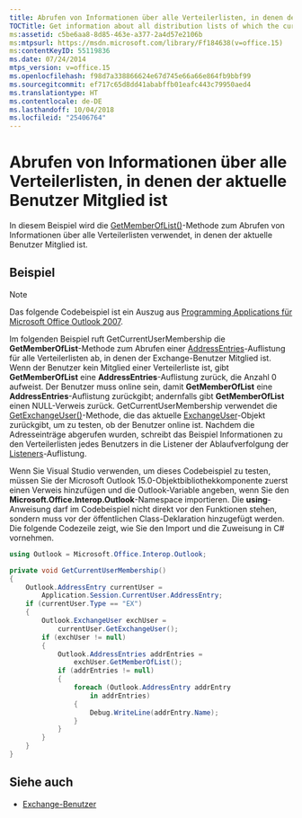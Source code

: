 ```yaml
---
title: Abrufen von Informationen über alle Verteilerlisten, in denen der aktuelle Benutzer Mitglied ist
TOCTitle: Get information about all distribution lists of which the current user is a member
ms:assetid: c5be6aa8-8d85-463e-a377-2a4d57e2106b
ms:mtpsurl: https://msdn.microsoft.com/library/Ff184638(v=office.15)
ms:contentKeyID: 55119836
ms.date: 07/24/2014
mtps_version: v=office.15
ms.openlocfilehash: f98d7a338866624e67d745e66a66e864fb9bbf99
ms.sourcegitcommit: ef717c65d8dd41ababffb01eafc443c79950aed4
ms.translationtype: HT
ms.contentlocale: de-DE
ms.lasthandoff: 10/04/2018
ms.locfileid: "25406764"
---
```

# <a name="get-information-about-all-distribution-lists-of-which-the-current-user-is-a-member"></a>Abrufen von Informationen über alle Verteilerlisten, in denen der aktuelle Benutzer Mitglied ist

In diesem Beispiel wird die [GetMemberOfList()](https://msdn.microsoft.com/library/bb623397\(v=office.15\))-Methode zum Abrufen von Informationen über alle Verteilerlisten verwendet, in denen der aktuelle Benutzer Mitglied ist.

## <a name="example"></a>Beispiel

> [!NOTE] 
> Das folgende Codebeispiel ist ein Auszug aus [Programming Applications für Microsoft Office Outlook 2007](https://www.amazon.com/gp/product/0735622493?ie=UTF8&tag=msmsdn-20&linkCode=as2&camp=1789&creative=9325&creativeASIN=0735622493).

Im folgenden Beispiel ruft GetCurrentUserMembership die **GetMemberOfList**-Methode zum Abrufen einer [AddressEntries](https://msdn.microsoft.com/library/bb647650\(v=office.15\))-Auflistung für alle Verteilerlisten ab, in denen der Exchange-Benutzer Mitglied ist. Wenn der Benutzer kein Mitglied einer Verteilerliste ist, gibt **GetMemberOfList** eine **AddressEntries**-Auflistung zurück, die Anzahl 0 aufweist. Der Benutzer muss online sein, damit **GetMemberOfList** eine **AddressEntries**-Auflistung zurückgibt; andernfalls gibt **GetMemberOfList** einen NULL-Verweis zurück. GetCurrentUserMembership verwendet die [GetExchangeUser()](https://msdn.microsoft.com/library/bb645260\(v=office.15\))-Methode, die das aktuelle [ExchangeUser](https://msdn.microsoft.com/library/bb609574\(v=office.15\))-Objekt zurückgibt, um zu testen, ob der Benutzer online ist. Nachdem die Adresseinträge abgerufen wurden, schreibt das Beispiel Informationen zu den Verteilerlisten jedes Benutzers in die Listener der Ablaufverfolgung der [Listeners](https://msdn.microsoft.com/library/system.diagnostics.debug.listeners.aspx)-Auflistung.

Wenn Sie Visual Studio verwenden, um dieses Codebeispiel zu testen, müssen Sie der Microsoft Outlook 15.0-Objektbibliothekkomponente zuerst einen Verweis hinzufügen und die Outlook-Variable angeben, wenn Sie den **Microsoft.Office.Interop.Outlook**-Namespace importieren. Die **using**-Anweisung darf im Codebeispiel nicht direkt vor den Funktionen stehen, sondern muss vor der öffentlichen Class-Deklaration hinzugefügt werden. Die folgende Codezeile zeigt, wie Sie den Import und die Zuweisung in C\# vornehmen.

```csharp
using Outlook = Microsoft.Office.Interop.Outlook;
```


```csharp
private void GetCurrentUserMembership()
{
    Outlook.AddressEntry currentUser =
        Application.Session.CurrentUser.AddressEntry;
    if (currentUser.Type == "EX")
    {
        Outlook.ExchangeUser exchUser =
            currentUser.GetExchangeUser();
        if (exchUser != null)
        {
            Outlook.AddressEntries addrEntries =
                exchUser.GetMemberOfList();
            if (addrEntries != null)
            {
                foreach (Outlook.AddressEntry addrEntry
                    in addrEntries)
                {
                    Debug.WriteLine(addrEntry.Name);
                }
            }
        }
    }
}
```

## <a name="see-also"></a>Siehe auch

- [Exchange-Benutzer](exchange-users.md)

